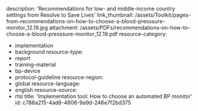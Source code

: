 description: 'Recommendations for low- and middle-income country settings from Resolve to Save Lives'
link_thumbnail: /assets/Toolkit/pages-from-recommendations-on-how-to-choose-a-blood-presssure-monitor_12.19.jpg
attachment: /assets/PDFs/recommendations-on-how-to-choose-a-blood-presssure-monitor_12.19.pdf
resource-category:
  - implementation
  - background
resource-type:
  - report
  - training-material
  - bp-device
  - protocol-guideline
resource-region:
  - global
resource-language:
  - english
resource-source:
  - rtsl
title: 'Implementation tool: How to choose an automated BP monitor'
id: c788a215-4ad6-4806-9a9d-246e7f2bd375
